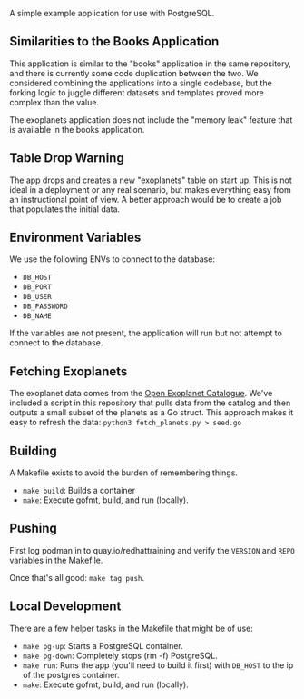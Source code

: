A simple example application for use with PostgreSQL.


## Similarities to the Books Application

This application is similar to the "books" application in the same repository, and
there is currently some code duplication between the two. We considered combining
the applications into a single codebase, but the forking logic to juggle different
datasets and templates proved more complex than the value.

The exoplanets application does not include the "memory leak" feature that is
available in the books application.


## Table Drop Warning

The app drops and creates a new "exoplanets" table on start up. This is not
ideal in a deployment or any real scenario, but makes everything easy from an
instructional point of view. A better approach would be to create a job that populates
the initial data.


## Environment Variables

We use the following ENVs to connect to the database:

  * `DB_HOST`
  * `DB_PORT`
  * `DB_USER`
  * `DB_PASSWORD`
  * `DB_NAME`

If the variables are not present, the application will run but not attempt to connect
to the database.


## Fetching Exoplanets

The exoplanet data comes from the [Open Exoplanet Catalogue](https://github.com/openexoplanetcatalogue/open_exoplanet_catalogue/).
We've included a script in this repository that pulls data from the catalog and
then outputs a small subset of the planets as a Go struct. This approach makes it
easy to refresh the data: `python3 fetch_planets.py > seed.go`


## Building

A Makefile exists to avoid the burden of remembering things.

  * `make build`: Builds a container
  * `make`: Execute gofmt, build, and run (locally).


## Pushing

First log podman in to quay.io/redhattraining and verify the `VERSION` and `REPO` variables in the Makefile.

Once that's all good: `make tag push`.


## Local Development

There are a few helper tasks in the Makefile that might be of use:

  * `make pg-up`: Starts a PostgreSQL container.
  * `make pg-down`: Completely stops (rm -f) PostgreSQL.
  * `make run`: Runs the app (you'll need to build it first) with `DB_HOST` to the ip
  of the postgres container.
  * `make`: Execute gofmt, build, and run (locally).
